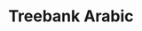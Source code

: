 ---
word: "true"

title: "Treebank Arabic"

categories: ['']

tags: ['Treebank', 'Arabic']

arwords: 'البنك النحوي العربي'

arexps: []

enwords: ['Treebank Arabic']

enexps: []

arlexicons: 'ب'

enlexicons: 'T'

authors: ['Ruqayya Roshdy']

translators: ['']

citations: 'مقدمة في حوسبة اللغة العربية'

sources: 'مركز الملك عبدالله بن عبدالعزيز الدولي لخدمة اللغة العربية'

slug: ""
---